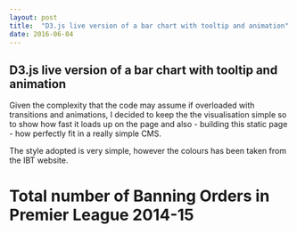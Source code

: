 ```yaml
---
layout: post
title:  "D3.js live version of a bar chart with tooltip and animation"
date: 2016-06-04
---
```


<h2>D3.js live version of a bar chart with tooltip and animation</h2> 
Given the complexity that the code may assume if overloaded with transitions and animations, I decided to keep the the visualisation simple so to show how fast it loads up on the page and also - building this static page - how perfectly fit in a really simple CMS.

The style adopted is very simple, however the colours has been taken from the IBT website.
<div>
<head>
  <meta charset="utf-8">
  <link rel="stylesheet" type="text/css" href="/js/chart1/stylesheet.css">
  <script src="//d3js.org/d3.v3.min.js"></script>
  <script src="http://labratrevenge.com/d3-tip/javascripts/d3.tip.v0.6.3.js"></script>
</head>
<body>
  <div>
    <h1>Total number of Banning Orders in Premier League 2014-15</h1>
    <script type="text/javascript" src="/js/chart1/bar.js"></script>
  </div>
</body>
</div>

